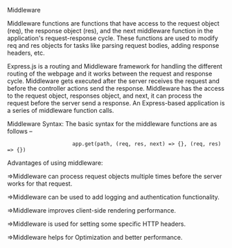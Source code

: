 Middleware

Middleware functions are functions that have access to the request object (req), the response object (res), and the next middleware function in the application's request-response cycle. These functions are used to modify req and res objects for tasks like parsing request bodies, adding response headers, etc.

Express.js is a routing and Middleware framework for handling the different routing of the webpage and it works between the request and response cycle. Middleware gets executed after the server receives the request and before the controller actions send the response. Middleware has the access to the request object, responses object, and next, it can process the request before the server send a response. An Express-based application is a series of middleware function calls.



Middleware Syntax: The basic syntax for the middleware functions are as follows –

                         app.get(path, (req, res, next) => {}, (req, res) => {})
                         

Advantages of using middleware:

   =>Middleware can process request objects multiple times before the server works for that request.
   
   =>Middleware can be used to add logging and authentication functionality.
   
   =>Middleware improves client-side rendering performance.
   
   =>Middleware is used for setting some specific HTTP headers.
   
   =>Middleware helps for Optimization and better performance.
